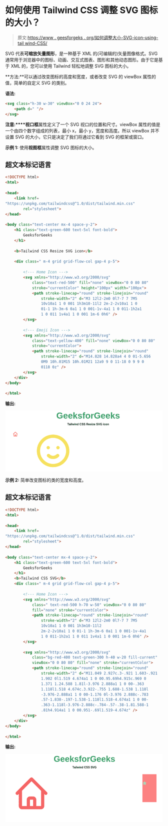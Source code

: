 # 如何使用 Tailwind CSS 调整 SVG 图标的大小？

> 原文:[https://www . geesforgeks . org/如何调整大小-SVG-icon-using-tail wind-CSS/](https://www.geeksforgeeks.org/how-to-resize-svg-icon-using-tailwind-css/)

SVG 代表**可缩放矢量图形**，是一种基于 XML 的(可编辑的)矢量图像格式。SVG 通常用于浏览器中的图标、动画、交互式图表、图形和其他动态图形。由于它是基于 XML 的，您可以使用 Tailwind 轻松地调整 SVG 图标的大小。

**方法:**可以通过改变图标的高度和宽度，或者改变 SVG 的 viewBox 属性的值，简单的自定义 SVG 的类别。

**语法:**

```html
<svg class="h-30 w-30" viewBox="0 0 24 24">
    <path d=" "/>
</svg>
```

**注意:****视口框**属性定义了一个 SVG 视口的位置和尺寸。viewBox 属性的值是一个由四个数字组成的列表，最小 x，最小 y，宽度和高度。所以 viewBox 并不设置 SVG 的大小，它只是决定了我们将通过它看到 SVG 的框架或窗口。

**示例 1:** 使用**视图框**属性调整 SVG 图标的大小。

## 超文本标记语言

```html
<!DOCTYPE html>
<html>

<head>
    <link href=
"https://unpkg.com/tailwindcss@^1.0/dist/tailwind.min.css"
        rel="stylesheet">
</head>

<body class="text-center mx-4 space-y-2">
    <h1 class="text-green-600 text-5xl font-bold">
        GeeksforGeeks
    </h1>

    <b>Tailwind CSS Resize SVG icon</b>

    <div class=" m-4 grid grid-flow-col gap-4 p-5">

        <!--- Home Icon --->
        <svg xmlns="http://www.w3.org/2000/svg" 
            class="text-red-500" fill="none" viewBox="0 0 80 80"
            stroke="currentColor" height="100px" width="100px">
            <path stroke-linecap="round" stroke-linejoin="round" 
                stroke-width="2" d="M3 12l2-2m0 0l7-7 7 7M5 
                10v10a1 1 0 001 1h3m10-11l2 2m-2-2v10a1 1 0 
                01-1 1h-3m-6 0a1 1 0 001-1v-4a1 1 0 011-1h2a1 
                1 0 011 1v4a1 1 0 001 1m-6 0h6" />
        </svg>

        <!--- Emoji Icon --->
        <svg xmlns="http://www.w3.org/2000/svg" 
            class="text-yellow-400" fill="none" viewBox="0 0 80 80"
            stroke="currentColor">
            <path stroke-linecap="round" stroke-linejoin="round" 
                stroke-width="2" d="M14.828 14.828a4 4 0 01-5.656 
                0M9 10h.01M15 10h.01M21 12a9 9 0 11-18 0 9 9 0 
                0118 0z" />
        </svg>
    </div>
</body>

</html>
```

**输出:**

![](img/ce2c387271583bdfaaa82008206ae0cd.png)

**示例 2:** 简单改变图标的类的宽度和高度。

## 超文本标记语言

```html
<!DOCTYPE html>
<html>

<head>
    <link href=
"https://unpkg.com/tailwindcss@^1.0/dist/tailwind.min.css"
        rel="stylesheet">
</head>

<body class="text-center mx-4 space-y-2">
    <h1 class="text-green-600 text-5xl font-bold">
        GeeksforGeeks
    </h1>
    <b>Tailwind CSS SVG</b>
    <div class=" m-4 grid grid-flow-col gap-4 p-5">

        <!--- Home Icon --->
        <svg xmlns="http://www.w3.org/2000/svg" 
            class=" text-red-500 h-70 w-50" viewBox="0 0 80 80" 
            fill="none" stroke="currentColor">
            <path stroke-linecap="round" stroke-linejoin="round" 
                stroke-width="2" d="M3 12l2-2m0 0l7-7 7 7M5 
                10v10a1 1 0 001 1h3m10-11l2
                2m-2-2v10a1 1 0 01-1 1h-3m-6 0a1 1 0 001-1v-4a1
                1 0 011-1h2a1 1 0 011 1v4a1 1 0 001 1m-6 0h6" />
        </svg>

        <svg xmlns="http://www.w3.org/2000/svg" 
            class="bg-red-400 text-green-300 h-40 w-20 fill-current"
            viewBox="0 0 80 80" fill="none" stroke="currentColor">
            <path stroke-linecap="round" stroke-linejoin="round" 
                stroke-width="2" d="M11.049 2.927c.3-.921 1.603-.921 
                1.902 0l1.519 4.674a1 1 0 00.95.69h4.915c.969 0 
                1.371 1.24.588 1.81l-3.976 2.888a1 1 0 00-.363 
                1.118l1.518 4.674c.3.922-.755 1.688-1.538 1.118l
                -3.976-2.888a1 1 0 00-1.176 0l-3.976 2.888c-.783
                .57-1.838-.197-1.538-1.118l1.518-4.674a1 1 0 00-
                .363-1.118l-3.976-2.888c-.784-.57-.38-1.81.588-1
                .81h4.914a1 1 0 00.951-.69l1.519-4.674z" />
        </svg>
    </div>
</body>

</html>
```

**输出:**

![](img/36da798fbd279cf4fc3166298dab2358.png)